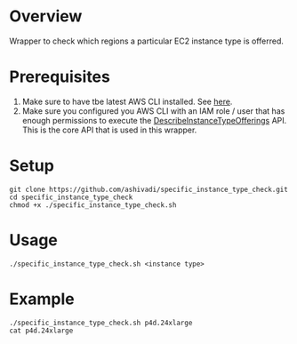 # Overview
Wrapper to check which regions a particular EC2 instance type is offerred.

# Prerequisites
1. Make sure to have tbe latest AWS CLI installed. See [here](https://docs.aws.amazon.com/cli/latest/userguide/getting-started-install.html).
2. Make sure you configured you AWS CLI with an IAM role / user that has enough permissions to execute the [DescribeInstanceTypeOfferings](https://docs.aws.amazon.com/service-authorization/latest/reference/list_amazonelasticcomputecloudec2.html#:~:text=DescribeInstanceTypeOfferings) API. This is the core API that is used in this wrapper.

# Setup
```
git clone https://github.com/ashivadi/specific_instance_type_check.git
cd specific_instance_type_check
chmod +x ./specific_instance_type_check.sh

```
# Usage

```
./specific_instance_type_check.sh <instance type>
```
# Example
```
./specific_instance_type_check.sh p4d.24xlarge
cat p4d.24xlarge
```
